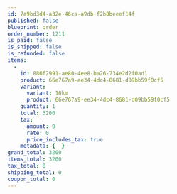 ```yaml
---
id: 7a9bd3d4-a32e-46ca-a9db-f2b0beeef14f
published: false
blueprint: order
order_number: 1211
is_paid: false
is_shipped: false
is_refunded: false
items:
  -
    id: 886f2991-ae80-4ee8-ba26-734e2d2f0ad1
    product: 66e767a9-ee34-4dc4-8681-d09bb59f0cf5
    variant:
      variant: 10km
      product: 66e767a9-ee34-4dc4-8681-d09bb59f0cf5
    quantity: 1
    total: 3200
    tax:
      amount: 0
      rate: 0
      price_includes_tax: true
    metadata: {  }
grand_total: 3200
items_total: 3200
tax_total: 0
shipping_total: 0
coupon_total: 0
---
```


